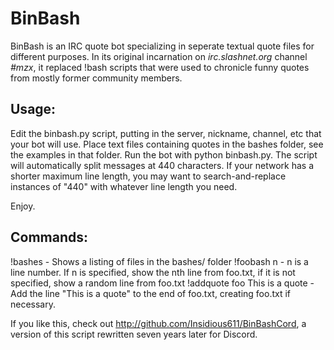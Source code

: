 # BinBash

BinBash is an IRC quote bot specializing in seperate textual quote files 
for different purposes. In its original incarnation on *irc.slashnet.org*
channel *#mzx*, it replaced !<nick>bash scripts that were used to chronicle funny 
quotes from mostly former community members.

## Usage:

Edit the binbash.py script, putting in the server, nickname, channel, 
etc that your bot will use. Place text files containing quotes in the 
bashes folder, see the examples in that folder. Run the bot with python 
binbash.py. The script will automatically split messages at 440 
characters. If your network has a shorter maximum line length, you may 
want to search-and-replace instances of "440" with whatever line length 
you need.

Enjoy.

## Commands:

!bashes - Shows a listing of files in the bashes/ folder
!foobash n - n is a line number. If n is specified, show the nth line from foo.txt, if it is not specified, show a random line from foo.txt
!addquote foo This is a quote - Add the line "This is a quote" to the end of foo.txt, creating foo.txt if necessary.


If you like this, check out http://github.com/Insidious611/BinBashCord,
a version of this script rewritten seven years later for Discord.
